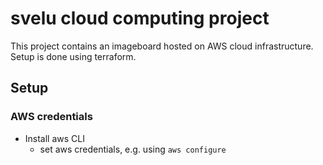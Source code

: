 # svelu cloud computing project

This project contains an imageboard hosted on AWS cloud infrastructure. Setup is done using terraform.

## Setup

### AWS credentials

- Install aws CLI
  - set aws credentials, e.g. using `aws configure`